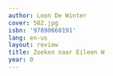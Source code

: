 ```yaml
---
author: Leon De Winter
cover: 502.jpg
isbn: '97890660191'
lang: en-us
layout: review
title: Zoeken naar Eileen W
year: 0
---
```


